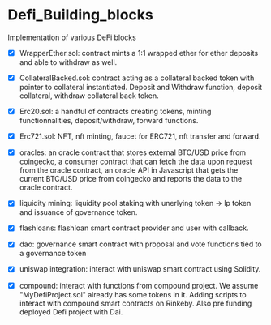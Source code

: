 # Defi_Building_blocks
Implementation of various DeFi blocks

- [x] WrapperEther.sol: contract mints a 1:1 wrapped ether for ether deposits and able to withdraw as well.

- [x] CollateralBacked.sol: contract acting as a collateral backed token with pointer to collateral instantiated. Deposit and Withdraw function, deposit collateral, withdraw collateral back token.

- [x] Erc20.sol: a handful of contracts creating tokens, minting functionnalities, deposit/withdraw, forward functions.

- [x] Erc721.sol: NFT, nft minting, faucet for ERC721, nft transfer and forward.

- [x] oracles: an oracle contract that stores external BTC/USD price from coingecko, a consumer contract that can fetch the data upon request from the oracle contract, an oracle API in Javascript that gets the current BTC/USD price from coingecko and reports the data to the oracle contract.

- [x] liquidity mining: liquidity pool staking with unerlying token -> lp token and issuance of governance token.

- [x] flashloans: flashloan smart contract provider and user with callback.

- [x] dao: governance smart contract with proposal and vote functions tied to a governance token

- [x] uniswap integration: interact with uniswap smart contract using Solidity.

- [x] compound: interact with functions from compound project. We assume "MyDefiProject.sol" already has some tokens in it. Adding scripts to interact with compound smart contracts on Rinkeby. Also pre funding deployed Defi project with Dai.
